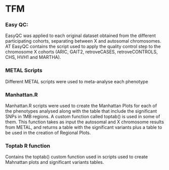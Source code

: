# TFM

### Easy QC:

EasyQC was applied to each original dataset obtained from the different participating cohorts, separating between X and autosomal chromosomes. AT EasyQC contains the script used to apply the quality control step to the chromosome X cohorts (ARIC, GAIT2, retroveCASES, retroveCONTROLS, CHS, HVH1 and MARTHA).

### METAL Scripts

Different METAL scripts were used to meta-analyse each phenotype 


### Manhattan.R

Manhattan.R scripts were used to create the Manhattan Plots for each of the phenotypes analysed along with the table that include the significant SNPs in 1MB regions. A custom function called toptab() is used in some of them. This function takes as input the autosomal and X chromosome results from METAL, and returns a table with the significant variants plus a table to be used in the creation of Regional Plots. 


### Toptab R function

Contains the toptab() custom function used in scripts used to create Mahnattan plots and significant variants tables.
